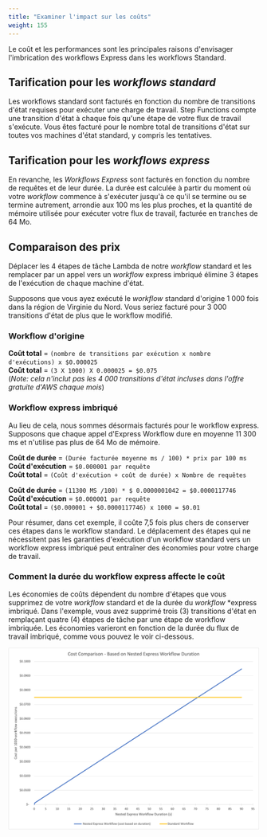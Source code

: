 ```yaml
---
title: "Examiner l'impact sur les coûts"
weight: 155
---
```


Le coût et les performances sont les principales raisons d'envisager l'imbrication des workflows Express dans les workflows Standard.

## Tarification pour les *workflows standard*

Les workflows standard sont facturés en fonction du nombre de transitions d'état requises pour exécuter une charge de travail. Step Functions compte une transition d'état à chaque fois qu'une étape de votre flux de travail s'exécute. Vous êtes facturé pour le nombre total de transitions d'état sur toutes vos machines d'état standard, y compris les tentatives.

## Tarification pour les *workflows express*

En revanche, les *Workflows Express* sont facturés en fonction du nombre de requêtes et de leur durée. La durée est calculée à partir du moment où votre *workflow* commence à s'exécuter jusqu'à ce qu'il se termine ou se termine autrement, arrondie aux 100 ms les plus proches, et la quantité de mémoire utilisée pour exécuter votre flux de travail, facturée en tranches de 64 Mo.

## Comparaison des prix

Déplacer les 4 étapes de tâche Lambda de notre *workflow* standard et les remplacer par un appel vers un *workflow* express imbriqué élimine 3 étapes de l'exécution de chaque machine d'état.

Supposons que vous ayez exécuté le *workflow* standard d'origine 1 000 fois dans la région de Virginie du Nord. Vous seriez facturé pour 3 000 transitions d'état de plus que le workflow modifié.

### Workflow d'origine

**Coût total** = `(nombre de transitions par exécution x nombre d'exécutions) x $0.000025`  
**Coût total** = `(3 X 1000) X 0.000025 = $0.075`  
(*Note: cela n'inclut pas les 4 000 transitions d'état incluses dans l'offre gratuite d'AWS chaque mois*)  

### Workflow express imbriqué

Au lieu de cela, nous sommes désormais facturés pour le workflow express. Supposons que chaque appel d'Express Workflow dure en moyenne 11 300 ms et n'utilise pas plus de 64 Mo de mémoire.

**Coût de durée** = `(Durée facturée moyenne ms / 100) * prix par 100 ms`  
**Coût d'exécution** = `$0.000001 par requête`  
**Coût total** = `(Coût d'exécution + coût de durée) x Nombre de requêtes`  

**Coût de durée** = `(11300 MS /100) * $ 0.0000001042 = $0.0000117746`  
**Coût d'exécution** = `$0.000001 par requête`  
**Coût total** = `($0.000001 + $0.0000117746) x 1000 = $0.01`  

Pour résumer, dans cet exemple, il coûte 7,5 fois plus chers de conserver ces étapes dans le workflow standard. Le déplacement des étapes qui ne nécessitent pas les garanties d'exécution d'un workflow standard vers un workflow express imbriqué peut entraîner des économies pour votre charge de travail.

### Comment la durée du workflow express affecte le coût

Les économies de coûts dépendent du nombre d'étapes que vous supprimez de votre *workflow* standard et de la durée du *workflow* *express imbriqué. Dans l'exemple, vous avez supprimé trois (3) transitions d'état en remplaçant quatre (4) étapes de tâche par une étape de workflow imbriquée. Les économies varieront en fonction de la durée du flux de travail imbriqué, comme vous pouvez le voir ci-dessous.

![Tableau de comparaison des coûts](/static/img/module-13/cost-comparison-by-duration.png)
